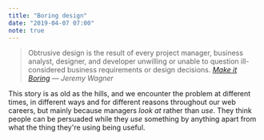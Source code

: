```yaml
---
title: "Boring design"
date: "2019-04-07 07:00"
note: true
---
```



> Obtrusive design is the result of every project manager, business analyst, designer, and developer unwilling or unable to question ill-considered business requirements or design decisions. <cite><a href="https://jeremy.codes/blog/make-it-boring/">Make it Boring</a> &#8212; Jeremy Wagner

This story is as old as the hills, and we encounter the problem at different times, in different ways and for different reasons throughout our web careers, but mainly because managers _look at_ rather than _use_. They think people can be persuaded while they _use_ something by anything apart from what the thing they're using being useful.

